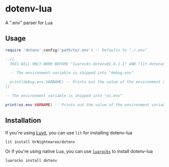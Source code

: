 # dotenv-lua
A ".env" parser for Lua

## Usage
```lua
require 'dotenv'.config('path/to/.env') -- Defaults to "./.env"

--[[
  THIS WILL ONLY WORK BEFORE "luarocks-dotenv@1.0.1-1" AND "lit-dotenv@1.0.2"!!

  -- The environment variable is shipped into "debug.env"

  print(debug.env.VARNAME) -- Prints out the value of the environment variable
]]

-- The environment variable is shipped into "os.env"

print(os.env.VARNAME) -- Prints out the value of the environment variable
```

## Installation
If you're using [Luvit](https://luvit.io), you can use `lit` for installing dotenv-lua
```bash
lit install UrNightmaree/dotenv
```
Or if you're using native Lua, you can  use [`luarocks`](https://luarocks.org) to install dotenv-lua
```bash
luarocks install dotenv
```
